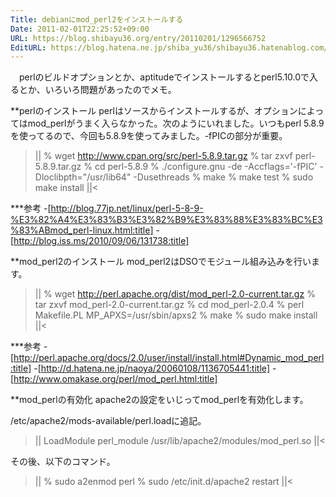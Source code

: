 ```yaml
---
Title: debianにmod_perl2をインストールする
Date: 2011-02-01T22:25:52+09:00
URL: https://blog.shibayu36.org/entry/20110201/1296566752
EditURL: https://blog.hatena.ne.jp/shiba_yu36/shibayu36.hatenablog.com/atom/entry/12704591929888039054
---
```


　perlのビルドオプションとか、aptitudeでインストールするとperl5.10.0で入るとか、いろいろ問題があったのでメモ。

**perlのインストール
 perlはソースからインストールするが、オプションによってはmod_perlがうまく入らなかった。次のようにいれました。いつもperl 5.8.9を使ってるので、今回も5.8.9を使ってみました。-fPICの部分が重要。

>||
% wget http://www.cpan.org/src/perl-5.8.9.tar.gz
% tar zxvf perl-5.8.9.tar.gz
% cd perl-5.8.9
% ./configure.gnu -de -Accflags='-fPIC' -Dloclibpth="/usr/lib64" -Dusethreads
% make
% make test
% sudo make install
||<

***参考
-[http://blog.77jp.net/linux/perl-5-8-9-%E3%82%A4%E3%83%B3%E3%82%B9%E3%83%88%E3%83%BC%E3%83%ABmod_perl-linux.html:title]
-[http://blog.iss.ms/2010/09/06/131738:title]


**mod_perl2のインストール
 mod_perl2はDSOでモジュール組み込みを行います。

>||
% wget http://perl.apache.org/dist/mod_perl-2.0-current.tar.gz
% tar zxvf mod_perl-2.0-current.tar.gz
% cd mod_perl-2.0.4
% perl Makefile.PL MP_APXS=/usr/sbin/apxs2
% make
% sudo make install
||<

***参考
-[http://perl.apache.org/docs/2.0/user/install/install.html#Dynamic_mod_perl:title]
-[http://d.hatena.ne.jp/naoya/20060108/1136705441:title]
-[http://www.omakase.org/perl/mod_perl.html:title]


**mod_perlの有効化
apache2の設定をいじってmod_perlを有効化します。

/etc/apache2/mods-available/perl.loadに追記。
>||
LoadModule perl_module /usr/lib/apache2/modules/mod_perl.so
||<

その後、以下のコマンド。
>||
% sudo a2enmod perl
% sudo /etc/init.d/apache2 restart
||<
